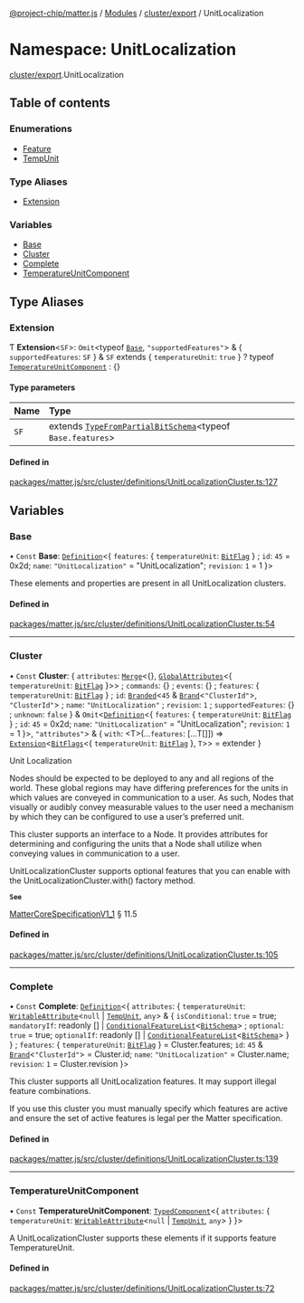 [@project-chip/matter.js](../README.md) / [Modules](../modules.md) / [cluster/export](cluster_export.md) / UnitLocalization

# Namespace: UnitLocalization

[cluster/export](cluster_export.md).UnitLocalization

## Table of contents

### Enumerations

- [Feature](../enums/cluster_export.UnitLocalization.Feature.md)
- [TempUnit](../enums/cluster_export.UnitLocalization.TempUnit.md)

### Type Aliases

- [Extension](cluster_export.UnitLocalization.md#extension)

### Variables

- [Base](cluster_export.UnitLocalization.md#base)
- [Cluster](cluster_export.UnitLocalization.md#cluster)
- [Complete](cluster_export.UnitLocalization.md#complete)
- [TemperatureUnitComponent](cluster_export.UnitLocalization.md#temperatureunitcomponent)

## Type Aliases

### Extension

Ƭ **Extension**<`SF`\>: `Omit`<typeof [`Base`](cluster_export.UnitLocalization.md#base), ``"supportedFeatures"``\> & { `supportedFeatures`: `SF`  } & `SF` extends { `temperatureUnit`: ``true``  } ? typeof [`TemperatureUnitComponent`](cluster_export.UnitLocalization.md#temperatureunitcomponent) : {}

#### Type parameters

| Name | Type |
| :------ | :------ |
| `SF` | extends [`TypeFromPartialBitSchema`](schema_export.md#typefrompartialbitschema)<typeof `Base.features`\> |

#### Defined in

[packages/matter.js/src/cluster/definitions/UnitLocalizationCluster.ts:127](https://github.com/project-chip/matter.js/blob/b7330d72/packages/matter.js/src/cluster/definitions/UnitLocalizationCluster.ts#L127)

## Variables

### Base

• `Const` **Base**: [`Definition`](cluster_export.ClusterFactory.md#definition)<{ `features`: { `temperatureUnit`: [`BitFlag`](schema_export.md#bitflag-1)  } ; `id`: ``45`` = 0x2d; `name`: ``"UnitLocalization"`` = "UnitLocalization"; `revision`: ``1`` = 1 }\>

These elements and properties are present in all UnitLocalization clusters.

#### Defined in

[packages/matter.js/src/cluster/definitions/UnitLocalizationCluster.ts:54](https://github.com/project-chip/matter.js/blob/b7330d72/packages/matter.js/src/cluster/definitions/UnitLocalizationCluster.ts#L54)

___

### Cluster

• `Const` **Cluster**: { `attributes`: [`Merge`](util_export.md#merge)<{}, [`GlobalAttributes`](cluster_export.md#globalattributes-1)<{ `temperatureUnit`: [`BitFlag`](schema_export.md#bitflag-1)  }\>\> ; `commands`: {} ; `events`: {} ; `features`: { `temperatureUnit`: [`BitFlag`](schema_export.md#bitflag-1)  } ; `id`: [`Branded`](util_export.md#branded)<``45`` & [`Brand`](util_export.md#brand)<``"ClusterId"``\>, ``"ClusterId"``\> ; `name`: ``"UnitLocalization"`` ; `revision`: ``1`` ; `supportedFeatures`: {} ; `unknown`: ``false``  } & `Omit`<[`Definition`](cluster_export.ClusterFactory.md#definition)<{ `features`: { `temperatureUnit`: [`BitFlag`](schema_export.md#bitflag-1)  } ; `id`: ``45`` = 0x2d; `name`: ``"UnitLocalization"`` = "UnitLocalization"; `revision`: ``1`` = 1 }\>, ``"attributes"``\> & { `with`: <T\>(...`features`: [...T[]]) => [`Extension`](cluster_export.UnitLocalization.md#extension)<[`BitFlags`](schema_export.md#bitflags)<{ `temperatureUnit`: [`BitFlag`](schema_export.md#bitflag-1)  }, `T`\>\> = extender }

Unit Localization

Nodes should be expected to be deployed to any and all regions of the world. These global regions may have
differing preferences for the units in which values are conveyed in communication to a user. As such, Nodes that
visually or audibly convey measurable values to the user need a mechanism by which they can be configured to use
a user’s preferred unit.

This cluster supports an interface to a Node. It provides attributes for determining and configuring the units
that a Node shall utilize when conveying values in communication to a user.

UnitLocalizationCluster supports optional features that you can enable with the UnitLocalizationCluster.with()
factory method.

**`See`**

[MatterCoreSpecificationV1_1](../interfaces/spec_export.MatterCoreSpecificationV1_1.md) § 11.5

#### Defined in

[packages/matter.js/src/cluster/definitions/UnitLocalizationCluster.ts:105](https://github.com/project-chip/matter.js/blob/b7330d72/packages/matter.js/src/cluster/definitions/UnitLocalizationCluster.ts#L105)

___

### Complete

• `Const` **Complete**: [`Definition`](cluster_export.ClusterFactory.md#definition)<{ `attributes`: { `temperatureUnit`: [`WritableAttribute`](cluster_export.md#writableattribute)<``null`` \| [`TempUnit`](../enums/cluster_export.UnitLocalization.TempUnit.md), `any`\> & { `isConditional`: ``true`` = true; `mandatoryIf`: readonly [] \| [`ConditionalFeatureList`](cluster_export.md#conditionalfeaturelist)<[`BitSchema`](schema_export.md#bitschema)\> ; `optional`: ``true`` = true; `optionalIf`: readonly [] \| [`ConditionalFeatureList`](cluster_export.md#conditionalfeaturelist)<[`BitSchema`](schema_export.md#bitschema)\>  }  } ; `features`: { `temperatureUnit`: [`BitFlag`](schema_export.md#bitflag-1)  } = Cluster.features; `id`: ``45`` & [`Brand`](util_export.md#brand)<``"ClusterId"``\> = Cluster.id; `name`: ``"UnitLocalization"`` = Cluster.name; `revision`: ``1`` = Cluster.revision }\>

This cluster supports all UnitLocalization features. It may support illegal feature combinations.

If you use this cluster you must manually specify which features are active and ensure the set of active
features is legal per the Matter specification.

#### Defined in

[packages/matter.js/src/cluster/definitions/UnitLocalizationCluster.ts:139](https://github.com/project-chip/matter.js/blob/b7330d72/packages/matter.js/src/cluster/definitions/UnitLocalizationCluster.ts#L139)

___

### TemperatureUnitComponent

• `Const` **TemperatureUnitComponent**: [`TypedComponent`](../interfaces/cluster_export.ClusterFactory.TypedComponent.md)<{ `attributes`: { `temperatureUnit`: [`WritableAttribute`](cluster_export.md#writableattribute)<``null`` \| [`TempUnit`](../enums/cluster_export.UnitLocalization.TempUnit.md), `any`\>  }  }\>

A UnitLocalizationCluster supports these elements if it supports feature TemperatureUnit.

#### Defined in

[packages/matter.js/src/cluster/definitions/UnitLocalizationCluster.ts:72](https://github.com/project-chip/matter.js/blob/b7330d72/packages/matter.js/src/cluster/definitions/UnitLocalizationCluster.ts#L72)
